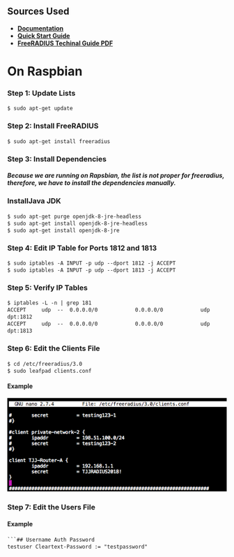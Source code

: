 ## **Sources Used**
- **[Documentation](https://freeradius.org/documentation/)**
- **[Quick Start Guide](https://wiki.freeradius.org/guide/Getting%20Started)**
- **[FreeRADIUS Techinal Guide PDF](http://networkradius.com/doc/FreeRADIUS%20Technical%20Guide.pdf)**


# **On  Raspbian**

### Step 1: Update Lists 
```
$ sudo apt-get update
```

### Step 2: Install FreeRADIUS
```
$ sudo apt-get install freeradius
```
### Step 3: Install Dependencies
##### Because we are running on Rapsbian, the list is not proper for freeradius, therefore, we have to install the dependencies manually.
### **InstallJava JDK**
```
$ sudo apt-get purge openjdk-8-jre-headless
$ sudo apt-get install openjdk-8-jre-headless
$ sudo apt-get install openjdk-8-jre
```

### Step 4: Edit IP Table for Ports 1812 and 1813
```
$ sudo iptables -A INPUT -p udp --dport 1812 -j ACCEPT
$ sudo iptables -A INPUT -p udp --dport 1813 -j ACCEPT
```

### Step 5: Verify IP Tables
```
$ iptables -L -n | grep 181
ACCEPT     udp  --  0.0.0.0/0            0.0.0.0/0            udp dpt:1812
ACCEPT     udp  --  0.0.0.0/0            0.0.0.0/0            udp dpt:1813
```

### Step 6: Edit the Clients File
```
$ cd /etc/freeradius/3.0
$ sudo leafpad clients.conf
```
#### Example
![](./Screenshots/CCF01.png)
### Step 7: Edit the Users File
#### Example
```
```## Username Auth Password
testuser Cleartext-Password := "testpassword"
```
